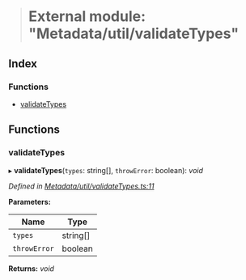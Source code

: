 > # External module: "Metadata/util/validateTypes"

## Index

### Functions

* [validateTypes](_metadata_util_validatetypes_.md#validatetypes)

## Functions

###  validateTypes

▸ **validateTypes**(`types`: string[], `throwError`: boolean): *void*

*Defined in [Metadata/util/validateTypes.ts:11](https://github.com/polkadot-js/api/blob/5fe63b4/packages/types/src/Metadata/util/validateTypes.ts#L11)*

**Parameters:**

Name | Type |
------ | ------ |
`types` | string[] |
`throwError` | boolean |

**Returns:** *void*